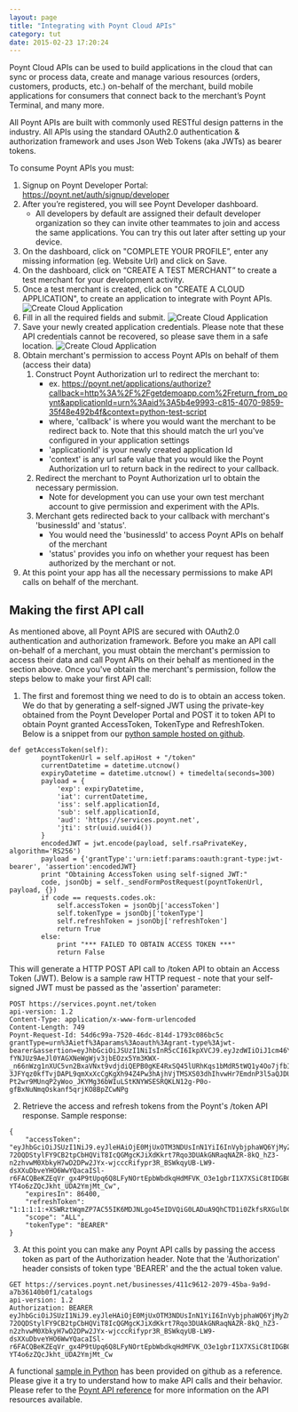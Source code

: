 ```yaml
---
layout: page
title: "Integrating with Poynt Cloud APIs"
category: tut
date: 2015-02-23 17:20:24
---
```


Poynt Cloud APIs can be used to build applications in the cloud that can sync or process data, create and manage various resources (orders, customers, products, etc.) on-behalf of the merchant, build mobile applications for consumers that connect back to the merchant’s Poynt Terminal, and many more.

All Poynt APIs are built with commonly used RESTful design patterns in the industry. All APIs using the standard OAuth2.0 authentication & authorization framework and uses Json Web Tokens (aka JWTs) as bearer tokens.

To consume Poynt APIs you must:

1. Signup on Poynt Developer Portal: https://poynt.net/auth/signup/developer
2. After you’re registered, you will see Poynt Developer dashboard.
    - All developers by default are assigned their default developer organization so they can invite other teammates to join and access the same applications. You can try this out later after setting up your device.
3. On the dashboard, click on "COMPLETE YOUR PROFILE”, enter any missing information (eg. Website Url) and click on Save.
4. On the dashboard, click on “CREATE A TEST MERCHANT” to create a test merchant for your development activity.
5. Once a test merchant is created, click on "CREATE A CLOUD APPLICATION", to create an application to integrate with Poynt APIs.
![Create Cloud Application]({{site.url}}../assets/poynt_net_create_new_app.png)
6. Fill in all the required fields and submit.
![Create Cloud Application]({{site.url}}../assets/poynt_net_new_app.png)
7. Save your newly created application credentials. Please note that these API credentials cannot be recovered, so please save them in a safe location.
![Create Cloud Application]({{site.url}}../assets/poynt_net_app_created_credentials.png)
8. Obtain merchant's permission to access Poynt APIs on behalf of them (access their data)
    1. Construct Poynt Authorization url to redirect the merchant to:
        - ex. https://poynt.net/applications/authorize?callback=http%3A%2F%2Fgetdemoapp.com%2Freturn_from_poynt&applicationId=urn%3Aaid%3A5b4e9993-c815-4070-9859-35f48e492b4f&context=python-test-script
        - where, 'callback' is where you would want the merchant to be redirect back to. Note that this should match the url you've configured in your application settings
        - 'applicationId' is your newly created application Id
        - 'context' is any url safe value that you would like the Poynt Authorization url to return back in the redirect to your callback.
    2. Redirect the merchant to Poynt Authorization url to obtain the necessary permission.
        - Note for development you can use your own test merchant account to give permission and experiment with the APIs.
    3. Merchant gets redirected back to your callback with merchant's 'businessId' and 'status'.
        - You would need the 'businessId' to access Poynt APIs on behalf of the merchant
        - 'status' provides you info on whether your request has been authorized by the merchant or not.
8. At this point your app has all the necessary permissions to make API calls on behalf of the merchant.



## Making the first API call

As mentioned above, all Poynt APIS are secured with OAuth2.0 authentication and authorization framework. Before you make an API call on-behalf of a merchant, you must obtain the merchant's permission to access their data and call Poynt APIs on their behalf as mentioned in the section above. Once you've obtain the merchant's permission, follow the steps below to make your first API call:

1) The first and foremost thing we need to do is to obtain an access token. We do that by generating a self-signed JWT using the private-key obtained from the Poynt Developer Portal and POST it to token API to obtain Poynt granted AccessToken, TokenType and RefreshToken. Below is a snippet from our [python sample hosted on github](https://github.com/poynt/python-sample).

  ```
  def getAccessToken(self):
          poyntTokenUrl = self.apiHost + "/token"
          currentDatetime = datetime.utcnow()
          expiryDatetime = datetime.utcnow() + timedelta(seconds=300)
          payload = {
              'exp': expiryDatetime,
              'iat': currentDatetime,
              'iss': self.applicationId,
              'sub': self.applicationId,
              'aud': 'https://services.poynt.net',
              'jti': str(uuid.uuid4())
          }
          encodedJWT = jwt.encode(payload, self.rsaPrivateKey, algorithm='RS256')
          payload = {'grantType':'urn:ietf:params:oauth:grant-type:jwt-bearer', 'assertion':encodedJWT}
          print "Obtaining AccessToken using self-signed JWT:"
          code, jsonObj = self._sendFormPostRequest(poyntTokenUrl, payload, {})
          if code == requests.codes.ok:
              self.accessToken = jsonObj['accessToken']
              self.tokenType = jsonObj['tokenType']
              self.refreshToken = jsonObj['refreshToken']
              return True
          else:
              print "*** FAILED TO OBTAIN ACCESS TOKEN ***"
              return False
  ```
  This will generate a HTTP POST API call to /token API to obtain an Access Token (JWT). Below is a sample raw HTTP request - note that your self-signed JWT must be passed as the 'assertion' parameter:

  ```
  POST https://services.poynt.net/token
  api-version: 1.2
  Content-Type: application/x-www-form-urlencoded
  Content-Length: 749
  Poynt-Request-Id: 54d6c99a-7520-46dc-814d-1793c086bc5c
  grantType=urn%3Aietf%3Aparams%3Aoauth%3Agrant-type%3Ajwt-bearer&assertion=eyJhbGciOiJSUzI1NiIsInR5cCI6IkpXVCJ9.eyJzdWIiOiJ1cm46YWlkOmIzMmZiNTQwLWU3MzAtNDJiOS05YjFkLWMxMzEwODdkMWRjZCIsImlzcyI6InVybjphaWQ6YjMyZmI1NDAtZTczMC00MmI5LTliMWQtYzEzMTA4N2QxZGNkIiwianRpIjoiZmM5YWYwMGMtZDYxYS00YmM0LWFhNTEtMGQ0Njk0ZjJkNTg4IiwiZXhwIjoxNDI1MTA3NjQ5LCJpYXQiOjE0MjUxMDczNDksImF1ZCI6Imh0dHBzOi8vc2VydmljZXMucG95bnQubmV0In0.ffBbujoeDfm8U5rCPxeuwGCjNWhco3EN5jfHOJgonIBIpmdh0QOTUrArb7tPOrNAiSCq-fYNJUz9AeJl0YAGXNeWgWjv3jbEOzx5Ym3KWX-_n66nWzg1nXUC5vn2BxaVNxt9vdjdiQEPB0gKE4RxSQ45lURhKqs1bMdR5tWQ1y4Oo7jfbIxen-3JFYqz0kfTvjDAPL9qmXxXcCgKgXh94Z4Pw3hAjhVjTMSXS03dhIhvwHr7EmdnP3l5aQJDUDkFj1LS-Pt2wr9MUnqP2yWoo_JKYMg36bWIuLStKNYWSESRQKLN12g-P0o-gfBxNuNmqOskanf5qrjKO8BpZCwNPg
  ```

2) Retrieve the access and refresh tokens from the Poynt's /token API response. Sample response:

```
{
    "accessToken": "eyJhbGciOiJSUzI1NiJ9.eyJleHAiOjE0MjUxOTM3NDUsInN1YiI6InVybjphaWQ6YjMyZmI1NDAtZTczMC00MmI5LTliMWQtYzEzMTA4N2QxZGNkIiwicG95bnQuc2N0IjoiSiIsImF1ZCI6WyJ1cm46YWlkOmIzMmZiNTQwLWU3MzAtNDJiOS05YjFkLWMxMzEwODdkMWRjZCJdLCJpc3MiOiJodHRwczpcL1wvc2VydmljZXMucG95bnQubmV0IiwicG95bnQuYXVyIjoidXJuOmFpZDo0YTkzMTc3MC1hMGViLTExZTQtOGFmYy0wNzZiYzcwYjkwNTEiLCJqdGkiOiIwYmFhNTMyOC03ZmEzLTQ0MTEtYWE0Mi1hM2FhMTdmNTUxNTEiLCJpYXQiOjE0MjUxMDczNDUsInBveW50Lm9yZyI6e319.OaoOuuiYJ8dnq_690HHPwNjQPNaq372pgPY2TQ4F-72OQDStylFY9CB2tpCbHQViT8IcQGMgcKJiXdKkrt7Rqo3DUAkGNRaqNAZR-8kQ_hZ3-n2zhvwM0XbkyH7wD2DPw2JYx-wjcccRifypr3R_BSWkqyUB-LW9-dsXXuDbveYHO6WwYQacaISl-r6FACQBeKZEqVr_gx4P9tUpq6Q8LFyNOrtEpbWbdkqHdMFVK_O3e1gbrI1X7XSiC8tIDGB0zX_8MMdciZYTRbSCJKYkgjf6_SkNe7PF6hVCZPRZzVNFlybbdf7p2G1eVMi-YT4o6zZQcJkht_UDA2YmjMt_Cw",
    "expiresIn": 86400,
    "refreshToken": "1:1:1:1:+XSWRztWqmZP7AC55IK6MDJNLgo45eIDVQiG0LADuA9QhCTD1i0ZkfsRXGulDCfFQoug9QIk0xKpvahieVos0LubRJmM/wwghVn8YdFc6s4=",
    "scope": "ALL",
    "tokenType": "BEARER"
}
```

3) At this point you can make any Poynt API calls by passing the access token as part of the Authorization header. Note that the 'Authorization' header consists of token type 'BEARER' and the the actual token value.

```
GET https://services.poynt.net/businesses/411c9612-2079-45ba-9a9d-a7b36140b0f1/catalogs
api-version: 1.2
Authorization: BEARER eyJhbGciOiJSUzI1NiJ9.eyJleHAiOjE0MjUxOTM3NDUsInN1YiI6InVybjphaWQ6YjMyZmI1NDAtZTczMC00MmI5LTliMWQtYzEzMTA4N2QxZGNkIiwicG95bnQuc2N0IjoiSiIsImF1ZCI6WyJ1cm46YWlkOmIzMmZiNTQwLWU3MzAtNDJiOS05YjFkLWMxMzEwODdkMWRjZCJdLCJpc3MiOiJodHRwczpcL1wvc2VydmljZXMucG95bnQubmV0IiwicG95bnQuYXVyIjoidXJuOmFpZDo0YTkzMTc3MC1hMGViLTExZTQtOGFmYy0wNzZiYzcwYjkwNTEiLCJqdGkiOiIwYmFhNTMyOC03ZmEzLTQ0MTEtYWE0Mi1hM2FhMTdmNTUxNTEiLCJpYXQiOjE0MjUxMDczNDUsInBveW50Lm9yZyI6e319.OaoOuuiYJ8dnq_690HHPwNjQPNaq372pgPY2TQ4F-72OQDStylFY9CB2tpCbHQViT8IcQGMgcKJiXdKkrt7Rqo3DUAkGNRaqNAZR-8kQ_hZ3-n2zhvwM0XbkyH7wD2DPw2JYx-wjcccRifypr3R_BSWkqyUB-LW9-dsXXuDbveYHO6WwYQacaISl-r6FACQBeKZEqVr_gx4P9tUpq6Q8LFyNOrtEpbWbdkqHdMFVK_O3e1gbrI1X7XSiC8tIDGB0zX_8MMdciZYTRbSCJKYkgjf6_SkNe7PF6hVCZPRZzVNFlybbdf7p2G1eVMi-YT4o6zZQcJkht_UDA2YmjMt_Cw
```

A functional [sample in Python](https://github.com/poynt/python-sample) has been provided on github as a reference. Please give it a try to understand how to make API calls and their behavior. Please refer to the [Poynt API reference](https://getpoynt.com/docs/api/) for more information on the API resources available.
